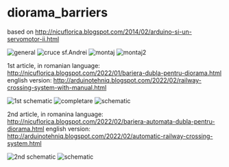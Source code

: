 # diorama_barriers
based on http://nicuflorica.blogspot.com/2014/02/arduino-si-un-servomotor-ii.html


![general](https://blogger.googleusercontent.com/img/a/AVvXsEiP539EqJJp3VWKz3dEJQLa2PBugPGO5Xr66LTLeWRmbFHNZObRXxZyJNT548CqbDry9Lt3b8eCTz-0EVSwPVL-4VFD5TF_qgWILrTRhNKij9b1FHDfJmeLl8DrCOZeTWxV8-xlVZ42mQwCOFRLI8aFUu5A7YM6osdaW1RrneGSrV1taQAmrdFGuv8E6A=w320-h149)
![cruce sf.Andrei](https://blogger.googleusercontent.com/img/a/AVvXsEghHOpUqgGgXEYIsWp6b0HaDfbkQQCS67MzPU2cg-WpgNBSDAGj_xFe8c0Qfgsm38YUbGE8OKNCR_O6uZkhuHqXlqhfLdwpQzYzhM9WQL-lUwUnc79bEUXpbspoXxlEi_Y2xRWDY-B95xLM2N-7yjF_tGumsRwK11UFMgRwE4jokm9mKIV_NtUnjNE0CA=w150-h200)
![montaj](https://blogger.googleusercontent.com/img/a/AVvXsEguInQljAKDa4C23KacalaNl6TB2VY4lbacGa2g2n1GNIaykiGRxU-ruOgwDkh6SuE0cIj_XcylPw3e3YriCd4-uHeyuF7sNjNnOP12cddk-BMeY2b7MUK5EtmTdp_ZsiSzVfmR_bv-hMpc4xXMglKbCNYpE41hAN-lSw1FHvS2sNOAi4HrQuvcPLtxMw=w200-h150)
![montaj2](https://blogger.googleusercontent.com/img/a/AVvXsEg01TtEBtgsFaLYIfKdbdDw2F-cPAk20aCEdeTuzYxVdAPkmjr98ooPTKxQ-Bw5oXBF9ly2cPfs2cm6DxcvDEGDTyF1b_RDjcc2JBJ4XaZBk7vxba5nE0_KoZ9joJmdI0qqRjNZcUVPetx3yPpimq7-d3iE6lyQQXq9NHAXkSPBtrH14Vm7L00TwLHeFA=w200-h150)

1st article, in romanian language: http://nicuflorica.blogspot.com/2022/01/bariera-dubla-pentru-diorama.html  
english version: http://arduinotehniq.blogspot.com/2022/02/railway-crossing-system-with-manual.html

![1st schematic](https://blogger.googleusercontent.com/img/a/AVvXsEjRIx_keXnH8Cx-64OcTk3Wv4VXO318beGGf-q7BeyaNJOFspT58Rj2P9VlyMmm3nAKo6I_1x7mqfLJYGMzRHvlKe6vI1dk2hLOgpuVbOTsTgeyXV1aDMsYIshauzuG_M3DJ6qheVRlWN6ihUJci1NoOf0xLLr22gL9Xf02tJtFP6b6xo25lJAqdxCAJA=s320)
![completare](https://blogger.googleusercontent.com/img/a/AVvXsEjugomBMXqB9uhNHw6yrnILNVsESR3Kbb3jAvFnilaUjZvzdQjWYBNeuZStJfzS6RWoVPWmia6WGCbel9_EomD9-CDCrkDPN4lhMFTdMPHdNP7TgEO9j1LCilkObKa7pjR8oy6nTFRA6ddpPoiorpsr2cFhUpXVM92Ml_4bp-LF25Z-i0DnMvXuhRw2_g=w186-h200)
![schematic](https://blogger.googleusercontent.com/img/a/AVvXsEhk6i_1H7jeeLkcIhIqHVL_Cd7xGxo2P1aowaUIcBYmnL-dhKrs7Rf-60FabatNwnyTw6Sqr_6hr149HohVlPkafPKf-TpdnwIQdPOeFAwz49b0Ebu2Bv_o4QFeQmQ54en5mqn5h4Ya9FZBjiy3t29eA01EPeXZarLB4BzuYge00emUSUw0Fb6TD3JwUQ=w320-h133)

2nd article, in romanina language: http://nicuflorica.blogspot.com/2022/02/bariera-automata-dubla-pentru-diorama.html
 english version: http://arduinotehniq.blogspot.com/2022/02/automatic-railway-crossing-system.html

![2nd schematic](https://blogger.googleusercontent.com/img/a/AVvXsEgiN34B2klN0eRA6TFgondghyovYcYXwJd3pnPn-7FLOAkWXoqtItMNAKB1JlHxEkwpYfqcDA8p8t-7SyYocskaQOvlVWjLFYEr_I8ejwpEd1Js9fabKzuC3cCDFkz7aUMU3vz9aoGnDugwhiH9HTKYwTVEsgZpE82YeNL3ji3N-KOtCBjvC6CVqxfbFg=w320-h290)
![schematic](https://blogger.googleusercontent.com/img/a/AVvXsEhO0UUWOoir2rpU7RCROvw7mjP4DmN_UPwfIJ2LXSyqdU5qQFT6_oTA6rGrH9e6x3a_cSbb2jL8jqfemVGwSbeeb_XFF627KyVR_YzN5JeQbHCk6NEiingTyhuU9ARZIF2fUvbNukfG66XXCu_qTH2E78GjaF0LNQsHph6RFG6BADZB0ltdrnsuV6YfQg=w320-h186)

